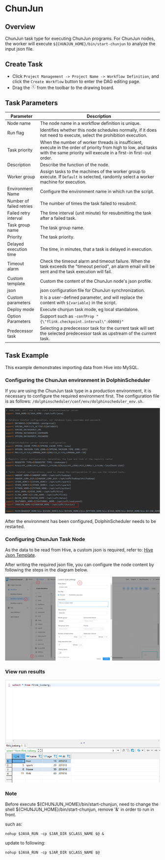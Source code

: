 # ChunJun

## Overview

ChunJun task type for executing ChunJun programs. For ChunJun nodes, the worker will execute `${CHUNJUN_HOME}/bin/start-chunjun` to analyze the input json file.

## Create Task

- Click `Project Management -> Project Name -> Workflow Definition`, and click the `Create Workflow` button to enter the DAG editing page.
- Drag the <img src="../../../../img/tasks/icons/chunjun.png" width="15"/> from the toolbar to the drawing board.

## Task Parameters

| **Parameter** | **Description** |
| ------- | ---------- |
| Node name | The node name in a workflow definition is unique. |
| Run flag | Identifies whether this node schedules normally, if it does not need to execute, select the prohibition execution. |
| Task priority | When the number of worker threads is insufficient, execute in the order of priority from high to low, and tasks with the same priority will execute in a first-in first-out order. |
| Description | Describe the function of the node. |
| Worker group | Assign tasks to the machines of the worker group to execute. If `Default` is selected, randomly select a worker machine for execution. |
| Environment Name | Configure the environment name in which run the script. |
| Number of failed retries | The number of times the task failed to resubmit. |
| Failed retry interval | The time interval (unit minute) for resubmitting the task after a failed task. |
| Task group name | The task group name. |
| Priority | The task priority. |
| Delayed execution time |  The time, in minutes, that a task is delayed in execution. |
| Timeout alarm | Check the timeout alarm and timeout failure. When the task exceeds the "timeout period", an alarm email will be sent and the task execution will fail. |
| Custom template | Custom the content of the ChunJun node's json profile. |
| json | json configuration file for ChunJun synchronization. |
| Custom parameters | It is a user-defined parameter, and will replace the content with `${variable}` in the script.
| Deploy mode | Execute chunjun task mode, eg local standalone. |
| Option Parameters | Support such as `-confProp "{\"flink.checkpoint.interval\":60000}"` |
| Predecessor task | Selecting a predecessor task for the current task will set the selected predecessor task as upstream of the current task. |

## Task Example

This example demonstrates importing data from Hive into MySQL.

### Configuring the ChunJun environment in DolphinScheduler

If you are using the ChunJun task type in a production environment, it is necessary to configure the required environment first. The configuration file is as follows: `/dolphinscheduler/conf/env/dolphinscheduler_env.sh`.

![chunjun_task01](../../../../img/tasks/demo/chunjun_task01.png)

After the environment has been configured, DolphinScheduler needs to be restarted.

### Configuring ChunJun Task Node

As the data to be read from Hive, a custom json is required, refer to: [Hive Json Template](https://github.com/DTStack/chunjun/blob/master/chunjun-examples/json/hive/binlog_hive.json).

After writing the required json file, you can configure the node content by following the steps in the diagram below.

![chunjun_task02](../../../../img/tasks/demo/chunjun_task02.png)

### View run results

![chunjun_task03](../../../../img/tasks/demo/chunjun_task03.png)

### Note

Before execute ${CHUNJUN_HOME}/bin/start-chunjun, need to change the shell ${CHUNJUN_HOME}/bin/start-chunjun, remove '&' in order to run in front. 

 such as:

```shell
nohup $JAVA_RUN -cp $JAR_DIR $CLASS_NAME $@ &
```

update to following:

```shell
nohup $JAVA_RUN -cp $JAR_DIR $CLASS_NAME $@
```